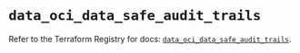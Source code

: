 # `data_oci_data_safe_audit_trails`

Refer to the Terraform Registry for docs: [`data_oci_data_safe_audit_trails`](https://registry.terraform.io/providers/oracle/oci/7.19.0/docs/data-sources/data_safe_audit_trails).
